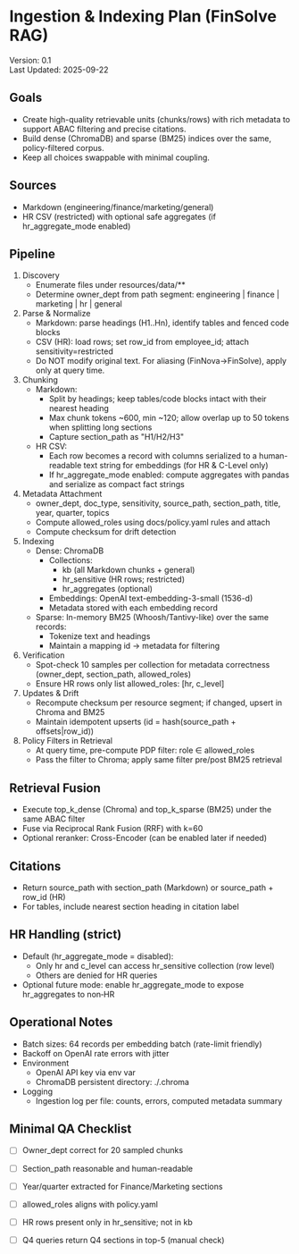 # Ingestion & Indexing Plan (FinSolve RAG)

Version: 0.1  
Last Updated: 2025-09-22

## Goals
- Create high-quality retrievable units (chunks/rows) with rich metadata to support ABAC filtering and precise citations.
- Build dense (ChromaDB) and sparse (BM25) indices over the same, policy-filtered corpus.
- Keep all choices swappable with minimal coupling.

## Sources
- Markdown (engineering/finance/marketing/general)
- HR CSV (restricted) with optional safe aggregates (if hr_aggregate_mode enabled)

## Pipeline
1) Discovery
   - Enumerate files under resources/data/**
   - Determine owner_dept from path segment: engineering | finance | marketing | hr | general
2) Parse & Normalize
   - Markdown: parse headings (H1..Hn), identify tables and fenced code blocks
   - CSV (HR): load rows; set row_id from employee_id; attach sensitivity=restricted
   - Do NOT modify original text. For aliasing (FinNova→FinSolve), apply only at query time.
3) Chunking
   - Markdown:
     - Split by headings; keep tables/code blocks intact with their nearest heading
     - Max chunk tokens ~600, min ~120; allow overlap up to 50 tokens when splitting long sections
     - Capture section_path as "H1/H2/H3"
   - HR CSV:
     - Each row becomes a record with columns serialized to a human-readable text string for embeddings (for HR & C-Level only)
     - If hr_aggregate_mode enabled: compute aggregates with pandas and serialize as compact fact strings
4) Metadata Attachment
   - owner_dept, doc_type, sensitivity, source_path, section_path, title, year, quarter, topics
   - Compute allowed_roles using docs/policy.yaml rules and attach
   - Compute checksum for drift detection
5) Indexing
   - Dense: ChromaDB
     - Collections:
       - kb (all Markdown chunks + general)
       - hr_sensitive (HR rows; restricted)
       - hr_aggregates (optional)
     - Embeddings: OpenAI text-embedding-3-small (1536-d)
     - Metadata stored with each embedding record
   - Sparse: In-memory BM25 (Whoosh/Tantivy-like) over the same records:
     - Tokenize text and headings
     - Maintain a mapping id → metadata for filtering
6) Verification
   - Spot-check 10 samples per collection for metadata correctness (owner_dept, section_path, allowed_roles)
   - Ensure HR rows only list allowed_roles: [hr, c_level]
7) Updates & Drift
   - Recompute checksum per resource segment; if changed, upsert in Chroma and BM25
   - Maintain idempotent upserts (id = hash(source_path + offsets|row_id))
8) Policy Filters in Retrieval
   - At query time, pre-compute PDP filter: role ∈ allowed_roles
   - Pass the filter to Chroma; apply same filter pre/post BM25 retrieval

## Retrieval Fusion
- Execute top_k_dense (Chroma) and top_k_sparse (BM25) under the same ABAC filter
- Fuse via Reciprocal Rank Fusion (RRF) with k=60
- Optional reranker: Cross-Encoder (can be enabled later if needed)

## Citations
- Return source_path with section_path (Markdown) or source_path + row_id (HR)
- For tables, include nearest section heading in citation label

## HR Handling (strict)
- Default (hr_aggregate_mode = disabled):
  - Only hr and c_level can access hr_sensitive collection (row level)
  - Others are denied for HR queries
- Optional future mode: enable hr_aggregate_mode to expose hr_aggregates to non‑HR

## Operational Notes
- Batch sizes: 64 records per embedding batch (rate-limit friendly)
- Backoff on OpenAI rate errors with jitter
- Environment
  - OpenAI API key via env var
  - ChromaDB persistent directory: ./.chroma
- Logging
  - Ingestion log per file: counts, errors, computed metadata summary

## Minimal QA Checklist
- [ ] Owner_dept correct for 20 sampled chunks
- [ ] Section_path reasonable and human-readable
- [ ] Year/quarter extracted for Finance/Marketing sections
- [ ] allowed_roles aligns with policy.yaml
- [ ] HR rows present only in hr_sensitive; not in kb
- [ ] Q4 queries return Q4 sections in top-5 (manual check)

